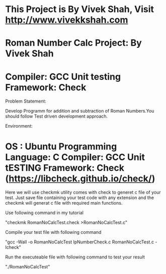 This Project is By Vivek Shah, Visit http://www.vivekkshah.com
=======================================================================
Roman Number Calc Project: By Vivek Shah
=======================================================================
Compiler: GCC
Unit testing Framework: Check 
=======================================================================
Problem Statement:

Develop Programm for addition and subtraction of Roman Numbers.You should follow Test driven development approach.

Environment:

OS : Ubuntu
Programming Language: C
Compiler: GCC
Unit tESTING Framework: Check (https://libcheck.github.io/check/)
========================================================================
Here we will use checkmk utility comes with check to generet c file of your test. Just save file containing your test code with any extension and the checkmk will generat c file with required main functions.

Use following command in my tutorial

"checkmk RomanNoCalcTest.check >RomanNoCalcTest.c"

Compile your test file with following command

"gcc -Wall -o RomanNoCalcTest IpNumberCheck.c RomanNoCalcTest.c -lcheck"

Run the executeable file with following command to test your result

"./RomanNoCalcTest"
